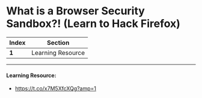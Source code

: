 # What is a Browser Security Sandbox?! (Learn to Hack Firefox)

Index | Section
--- | ---
**1** | Learning Resource

___


#### Learning Resource: 

* https://t.co/x7M5XfcXQg?amp=1